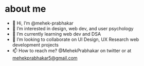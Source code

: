 <h1><b>about me</b></h1>

- 👋 Hi, I’m @mehek-prabhakar
- 👀 I’m interested in design, web dev, and user psychology
- 🌱 I’m currently learning web dev and DSA
- 💞️ I’m looking to collaborate on UI Design, UX Research web development projects
- 📫 How to reach me? @MehekPrabhakar on twitter or at mehekprabhakar5@gmail.com

<!---
mehek-prabhakar/mehek-prabhakar is a ✨ special ✨ repository because its `README.md` (this file) appears on your GitHub profile.
You can click the Preview link to take a look at your changes.
--->
